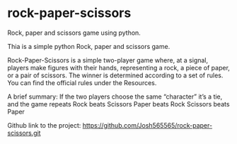 # rock-paper-scissors
Rock, paper and scissors game using python.

Thia is a simple python Rock, paper and scissors game.

Rock-Paper-Scissors is a simple two-player game where, at a signal, players make figures with their hands, representing a rock, a piece of paper, or a pair of scissors. The winner is determined according to a set of rules. You can find the official rules under the Resources.

 A brief summary:
If the two players choose the same “character” it’s a tie, and the game repeats
Rock beats Scissors
Paper beats Rock
Scissors beats Paper

Github link to the project: https://github.com/Josh565565/rock-paper-scissors.git
